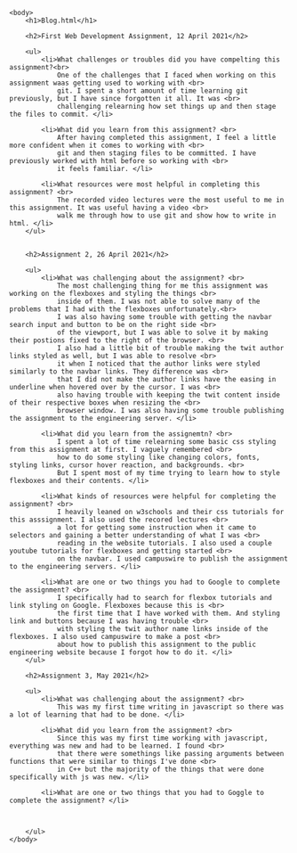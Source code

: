 <html>
   	<head>
   		<title>Blog.html</title>
   	</head>
	
	<body> 
		<h1>Blog.html</h1>
		
		<h2>First Web Development Assignment, 12 April 2021</h2>

		<ul>
			<li>What challenges or troubles did you have compelting this assignment?<br>
				One of the challenges that I faced when working on this assignment waas getting used to working with <br>
				git. I spent a short amount of time learning git previously, but I have since forgotten it all. It was <br>
				challenging relearning how set things up and then stage the files to commit. </li>

			<li>What did you learn from this assignment? <br>
				After having completed this assignment, I feel a little more confident when it comes to working with <br>
				git and then staging files to be committed. I have previously worked with html before so working with <br>
				it feels familiar. </li>

			<li>What resources were most helpful in completing this assignment? <br>
				The recorded video lectures were the most useful to me in this assignment. It was useful having a video <br> 
				walk me through how to use git and show how to write in html. </li>
		</ul>

		
		<h2>Assignment 2, 26 April 2021</h2>

		<ul>
			<li>What was challenging about the assignment? <br>
				The most challenging thing for me this assignment was working on the flexboxes and styling the things <br>
				inside of them. I was not able to solve many of the problems that I had with the flexboxes unfortunately.<br>
				I was also having some trouble with getting the navbar search input and button to be on the right side <br>
				of the viewport, but I was able to solve it by making their postions fixed to the right of the browser. <br>
				I also had a little bit of trouble making the twit author links styled as well, but I was able to resolve <br>
				it when I noticed that the author links were styled similarly to the navbar links. They difference was <br>
				that I did not make the author links have the easing in underline when hovered over by the cursor. I was <br>
				also having trouble with keeping the twit content inside of their respective boxes when resizing the <br>
				browser window. I was also having some trouble publishing the assignment to the engineering server. </li>

			<li>What did you learn from the assignemtn? <br>
				I spent a lot of time relearning some basic css styling from this assignment at first. I vaguely remembered <br>
				how to do some styling like changing colors, fonts, styling links, cursor hover reaction, and backgrounds. <br>
				But I spent most of my time trying to learn how to style flexboxes and their contents. </li>

			<li>What kinds of resources were helpful for completing the assignment? <br>
				I heavily leaned on w3schools and their css tutorials for this asssignment. I also used the recored lectures <br>
				a lot for getting some instruction when it came to selectors and gaining a better understanding of what I was <br>
				reading in the website tutorials. I also used a couple youtube tutorials for flexboxes and getting started <br>
				on the navbar. I used campuswire to publish the assignment to the engineering servers. </li>

			<li>What are one or two things you had to Google to complete the assignment? <br>
				I specifically had to search for flexbox tutorials and link styling on Google. Flexboxes because this is <br>
				the first time that I have worked with them. And styling link and buttons because I was having trouble <br>
				with styling the twit author name links inside of the flexboxes. I also used campuswire to make a post <br>
				about how to publish this assignment to the public engineering website because I forgot how to do it. </li>
		</ul>

		<h2>Assignment 3, May 2021</h2>

		<ul>
			<li>What was challenging about the assignment? <br>
				This was my first time writing in javascript so there was a lot of learning that had to be done. </li>

			<li>What did you learn from the assignment? <br>
				Since this was my first time working with javascript, everything was new and had to be learned. I found <br>
				that there were somethings like passing arguments between functions that were similar to things I've done <br>
				in C++ but the majority of the things that were done specifically with js was new. </li>

			<li>What are one or two things that you had to Goggle to complete the assignment? </li>



		</ul>
	</body>
</html>
